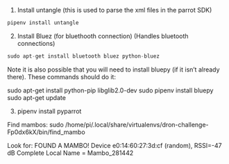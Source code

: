 

1. Install untangle
(this is used to parse the xml files in the parrot SDK)
```sh
pipenv install untangle
```

2. Install Bluez (for bluethooth connection)
(Handles bluetooth connections)
```py
sudo apt-get install bluetooth bluez python-bluez
```

Note it is also possible that you will need to install bluepy (if it isn’t already there). These commands should do it:

sudo apt-get install python-pip libglib2.0-dev
sudo pipenv install bluepy
sudo apt-get update

3. pipenv install pyparrot


Find mambos:
sudo /home/pi/.local/share/virtualenvs/dron-challenge-Fp0dx6kX/bin/find_mambo

Look for: 
FOUND A MAMBO!
Device e0:14:60:27:3d:cf (random), RSSI=-47 dB
  Complete Local Name = Mambo_281442
